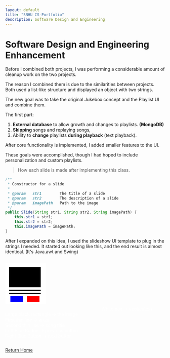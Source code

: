 ```yaml
---
layout: default
title: "SNHU CS-Portfolio"
description: Software Design and Engineering
---
```



# Software Design and Engineering Enhancement

Before I combined both projects, I was performing a considerable amount of
cleanup work on the two projects.

The reason I combined them is due to the similarities between projects.
Both used a list-like structure and displayed an object with two strings.

The new goal was to take the original Jukebox concept and the Playlist UI
and combine them.

The first part:
1. **External database** to allow growth and changes to playlists. **(MongoDB)**
2. **Skipping** songs and replaying songs,
3. Ability to **change** playlists **during playback** (text playback).

After core functionality is implemented, I added smaller features to the
UI.


These goals were accomplished, though I had hoped to include personalization
and custom playlists.


> How each slide is made after implementing this class.

``` java
/**
 * Constructor for a slide
 *
 * @param   str1        The title of a slide
 * @param   str2        The description of a slide
 * @param   imagePath   Path to the image
 */
public Slide(String str1, String str2, String imagePath) {
    this.str1 = str1;
    this.str2 = str2;
    this.imagePath = imagePath;
}
```


After I expanded on this idea, I used the slideshow UI template to plug in
the strings I needed. It started out looking like this, and the end result
is almost identical. (It's Java.awt and Swing)

<div style="color:white; display: inline-flex;">

<svg><rect fill=white width=128 height=128></rect><rect fill=black width=100 height=64 x=12 y=12 ></rect><rect fill=black width=100 height=4 y=84 x=12></rect><rect fill=black width=100 height=4 y=94 x=12></rect><rect fill=blue width=40 height=18 x=16 y=104></rect><rect fill=red width=40 height=18 x=68 y=104></rect></svg>
White box -> application<br>
Large black rectangle -> the image<br>
First thin line -> artist<br>
Second thin line -> song title<br>
Left Blue Button -> previous button<br>
Right Blue Button -> next button<br>
</div>


<a href="/" class="btn">Return Home<a>

